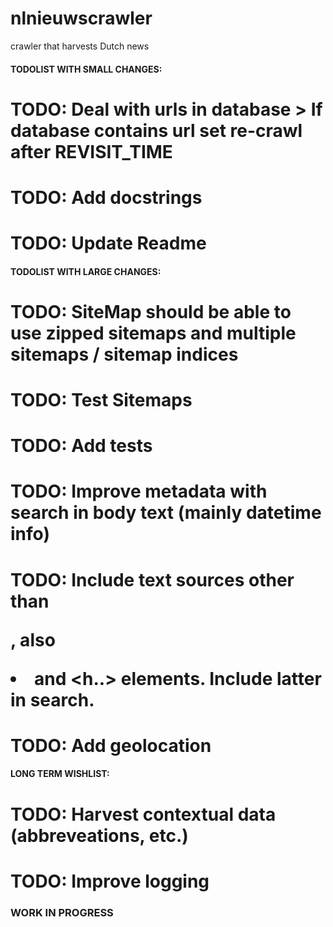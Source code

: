# nlnieuwscrawler
crawler that harvests Dutch news

#### TODOLIST WITH SMALL CHANGES:
# TODO: Deal with urls in database > If database contains url set re-crawl after REVISIT_TIME
# TODO: Add docstrings
# TODO: Update Readme

#### TODOLIST WITH LARGE CHANGES:
# TODO: SiteMap should be able to use zipped sitemaps and multiple sitemaps / sitemap indices
# TODO: Test Sitemaps
# TODO: Add tests
# TODO: Improve metadata with search in body text (mainly datetime info)
# TODO: Include text sources other than <p>, also <li> and <h..> elements. Include latter in search.
# TODO: Add geolocation

#### LONG TERM WISHLIST:
# TODO: Harvest contextual data (abbreveations, etc.)
# TODO: Improve logging

### WORK IN PROGRESS